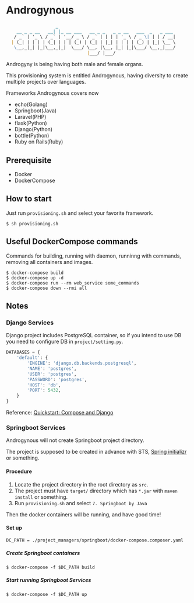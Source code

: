 # Androgynous

```md
                   _
    __ _ _ __   __| |_ __ ___   __ _ _   _ _ __   ___  _   _ ___
   / _` | '_ \ / _` | '__/ _ \ / _` | | | | '_ \ / _ \| | | / __|
  | (_| | | | | (_| | | | (_) | (_| | |_| | | | | (_) | |_| \__ \
   \__,_|_| |_|\__,_|_|  \___/ \__, |\__, |_| |_|\___/ \__,_|___/
                               |___/ |___/
```

Androgyny is being having both male and female organs.

This provisioning system is entitled Androgynous, having diversity to create multiple projects over languages.

Frameworks Androgynous covers now
- echo(Golang)
- Springboot(Java)
- Laravel(PHP)
- flask(Python)
- Django(Python)
- bottle(Python)
- Ruby on Rails(Ruby)

## Prerequisite
- Docker
- DockerCompose

## How to start

Just run `provisioning.sh` and select your favorite framework.

```shell
$ sh provisioning.sh
```

## Useful DockerCompose commands

Commands for building, running with daemon, runninng with commands, removing all containers and images.

```shell
$ docker-compose build
$ docker-compose up -d
$ docker-compose run --rm web_service some_commands
$ docker-compose down --rmi all
```

## Notes

### Django Services

Django project includes PostgreSQL container, so if you intend to use DB you need to configure DB in `project/setting.py`.

```python
DATABASES = {
    'default': {
        'ENGINE': 'django.db.backends.postgresql',
        'NAME': 'postgres',
        'USER': 'postgres',
        'PASSWORD': 'postgres',
        'HOST': 'db',
        'PORT': 5432,
    }
}
```

Reference: [Quickstart: Compose and Django](https://docs.docker.com/compose/django/)


### Springboot Services

Androgynous will not create Springboot project directory.

The project is supposed to be created in advance with STS, [Spring initializr](https://start.spring.io/) or something.

#### Procedure

1. Locate the project directory in the root directory as `src`.
2. The project must have `target/` directory which has `*.jar` with `maven install` or something.
3. Run `provisioning.sh` and select `7. Springboot by Java`

Then the docker containers will be running, and have good time!

#### Set up

```shell
DC_PATH = ./project_managers/springboot/docker-compose.composer.yaml
```

##### Create Springboot containers

```shell
$ docker-compose -f $DC_PATH build
```

##### Start running Springboot Services

```shell
$ docker-compose -f $DC_PATH up
```
